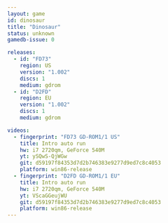 ```yaml
---
layout: game
id: dinosaur
title: "Dinosaur"
status: unknown
gamedb-issue: 0

releases:
  - id: "FD73"
    region: US
    version: "1.002"
    discs: 1
    medium: gdrom
  - id: "D2FD"
    region: EU
    version: "1.002"
    discs: 1
    medium: gdrom

videos:
  - fingerprint: "FD73 GD-ROM1/1 US"
    title: Intro auto run
    hw: i7 2720qm, GeForce 540M
    yt: ySQwS-QjWGw
    git: d59197f84353d7d2b746383e9277d9ed7c8c4053
    platform: win86-release
  - fingerprint: "D2FD GD-ROM1/1 EU"
    title: Intro auto run
    hw: i7 2720qm, GeForce 540M
    yt: VScaGGeujWU
    git: d59197f84353d7d2b746383e9277d9ed7c8c4053
    platform: win86-release
---
```

